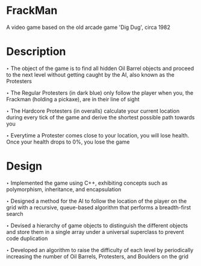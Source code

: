 #
# FrackMan
A video game based on the old arcade game 'Dig Dug', circa 1982

# Description
‣ The object of the game is to find all hidden Oil Barrel objects and proceed to the next level without getting caught by the AI, also known as the Protesters <br />

‣ The Regular Protesters (in dark blue) only follow the player when you, the Frackman (holding a pickaxe), are in their line of sight <br />

‣ The Hardcore Protesters (in overalls) calculate your current location during every tick of the game and derive the shortest possible path towards you <br />

‣ Everytime a Protester comes close to your location, you will lose health. Once your health drops to 0%, you lose the game <br />

# Design
‣ Implemented the game using C++, exhibiting concepts such as polymorphism, inheritance, and encapsulation <br />

‣ Designed a method for the AI to follow the location of the player on the grid with a recursive, queue-based algorithm that performs a breadth-first search <br />

‣ Devised a hierarchy of game objects to distinguish the different objects and store them in a single array under a universal superclass to prevent code duplication <br />

‣ Developed an algorithm to raise the difficulty of each level by periodically increasing the number of Oil Barrels, Protesters, and Boulders on the grid <br />
